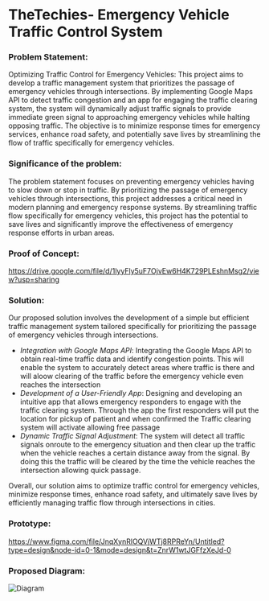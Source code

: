 # TheTechies- Emergency Vehicle Traffic Control System

### Problem Statement: 
Optimizing Traffic Control for Emergency Vehicles:  This project aims to develop a traffic management system that prioritizes the passage of emergency vehicles through intersections. By implementing Google Maps API to detect traffic congestion and an app for engaging the traffic clearing system, the system will dynamically adjust traffic signals to provide immediate green signal to approaching emergency vehicles while halting opposing traffic. The objective is to minimize response times for emergency services, enhance road safety, and potentially save lives by streamlining the flow of traffic specifically for emergency vehicles.

### Significance of the problem:
The problem statement focuses on preventing emergency vehicles having to slow down or stop in traffic. By prioritizing the passage of emergency vehicles through intersections, this project addresses a critical need in modern planning and emergency response systems. By streamlining traffic flow specifically for emergency vehicles, this project has the potential to save lives and significantly improve the effectiveness of emergency response efforts in urban areas.

### Proof of Concept:
https://drive.google.com/file/d/1lyyFly5uF7OjvEw6H4K729PLEshnMsg2/view?usp=sharing

### Solution:
Our proposed solution involves the development of a simple but efficient traffic management system tailored specifically for prioritizing the passage of emergency vehicles through intersections. 

- *Integration with Google Maps API*: Integrating the Google Maps API to obtain real-time traffic data and identify congestion points. This will enable the system to accurately detect areas where traffic is there and will aloow clearing of the traffic before the emergency vehicle even reaches the intersection
- *Development of a User-Friendly App*: Designing and developing an intuitive app that allows emergency responders to engage with the traffic clearing system. Through the app the first responders will put the location for pickup of patient and when confirmed the Traffic clearing system will activate allowing free passage
- *Dynamic Traffic Signal Adjustment*: The system will detect all traffic signals onroute to the emergency situation and then clear up the traffic when the vehicle reaches a certain distance away from the signal. By doing this the traffic will be cleared by the time the vehicle reaches the intersection allowing quick passage.

Overall, our solution aims to optimize traffic control for emergency vehicles, minimize response times, enhance road safety, and ultimately save lives by efficiently managing traffic flow through intersections in cities.


### Prototype: 
https://www.figma.com/file/JnqXynRlOQVjWTj8RPReYn/Untitled?type=design&node-id=0-1&mode=design&t=ZnrW1wtJGFfzXeJd-0

### Proposed Diagram:

![Diagram](https://github.com/s-sukriti/TheTechies/blob/main/images/ambulance.png)
